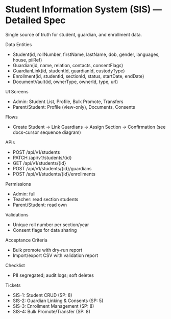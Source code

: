 # Student Information System (SIS) — Detailed Spec

Single source of truth for student, guardian, and enrollment data.

Data Entities
- Student(id, rollNumber, firstName, lastName, dob, gender, languages, house, piiRef)
- Guardian(id, name, relation, contacts, consentFlags)
- GuardianLink(id, studentId, guardianId, custodyType)
- Enrollment(id, studentId, sectionId, status, startDate, endDate)
- DocumentVault(id, ownerType, ownerId, type, url)

UI Screens
- Admin: Student List, Profile, Bulk Promote, Transfers
- Parent/Student: Profile (view-only), Documents, Consents

Flows
- Create Student → Link Guardians → Assign Section → Confirmation (see docs-cursor sequence diagram)

APIs
- POST /api/v1/students
- PATCH /api/v1/students/{id}
- GET /api/v1/students/{id}
- POST /api/v1/students/{id}/guardians
- POST /api/v1/students/{id}/enrollments

Permissions
- Admin: full
- Teacher: read section students
- Parent/Student: read own

Validations
- Unique roll number per section/year
- Consent flags for data sharing

Acceptance Criteria
- Bulk promote with dry-run report
- Import/export CSV with validation report

Checklist
- PII segregated; audit logs; soft deletes

Tickets
- SIS-1: Student CRUD (SP: 8)
- SIS-2: Guardian Linking & Consents (SP: 5)
- SIS-3: Enrollment Management (SP: 8)
- SIS-4: Bulk Promote/Transfer (SP: 8)

